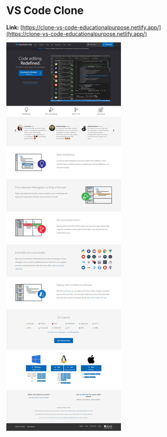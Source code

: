 # VS Code Clone

**Link:** [https://clone-vs-code-educationalpurpose.netlify.app/](https://clone-vs-code-educationalpurpose.netlify.app/)

![Screenshot](VS%20code%20output.jpeg)